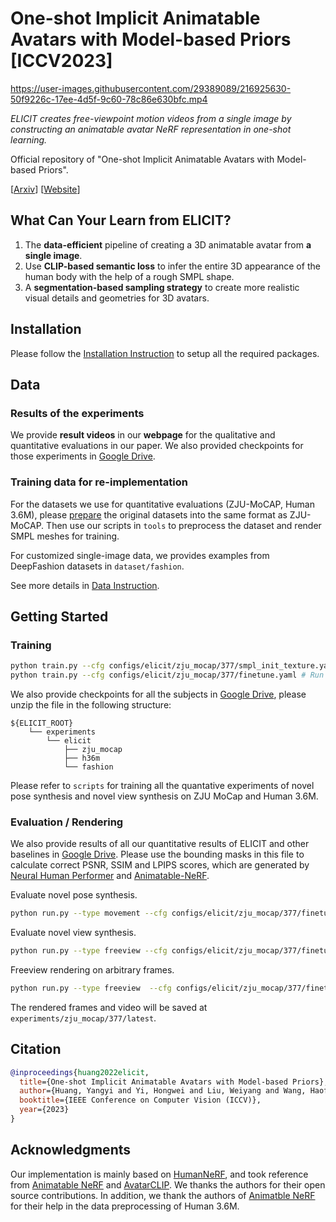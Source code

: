 # One-shot Implicit Animatable Avatars with Model-based Priors [ICCV2023]

https://user-images.githubusercontent.com/29389089/216925630-50f9226c-17ee-4d5f-9c60-78c86e630bfc.mp4

_ELICIT creates free-viewpoint motion videos from a single image by constructing an animatable avatar NeRF representation in one-shot learning._


Official repository of "One-shot Implicit Animatable Avatars with Model-based Priors".

[[Arxiv](https://arxiv.org/abs/2212.02469v2)] [[Website](https://elicit3d.github.io)]

## What Can Your Learn from ELICIT?
1. The **data-efficient** pipeline of creating a 3D animatable avatar from **a single image**.
2. Use **CLIP-based semantic loss** to infer the entire
3D appearance of the human body with the help of a rough SMPL shape.
3. A **segmentation-based sampling strategy** to create more realistic visual details and geometries for 3D avatars.


## Installation

Please follow the [Installation Instruction](docs/install.md) to setup all the required packages.

## Data

### Results of the experiments

We provide **result videos** in our **webpage** for the qualitative and quantitative evaluations in our paper. We also provided checkpoints for those experiments in [Google Drive](https://drive.google.com/file/d/1EuSrLn8tPoYeTyIRmhvKJCa5f0pVKgsg/view?usp=sharing).

### Training data for re-implementation

For the datasets we use for quantitative evaluations (ZJU-MoCAP, Human 3.6M), please [prepare](https://github.com/zju3dv/neuralbody/blob/master/tools/custom) the original datasets into the same format as ZJU-MoCAP. Then use our scripts in `tools` to preprocess the dataset and render SMPL meshes for training.

For customized single-image data, we provides examples from DeepFashion datasets in `dataset/fashion`.

See more details in [Data Instruction](docs/data.md).

## Getting Started

### Training

```bash
python train.py --cfg configs/elicit/zju_mocap/377/smpl_init_texture.yaml # Run SMPL Meshes initialization.
python train.py --cfg configs/elicit/zju_mocap/377/finetune.yaml # Run training on the input subject.
```

We also provide checkpoints for all the subjects in [Google Drive](https://drive.google.com/file/d/13YukhgObfeyNODWvXJOPJWbIwQyFPLNo/view?usp=sharing), please unzip the file in the following structure:
```
${ELICIT_ROOT}
    └── experiments
        └── elicit
            ├── zju_mocap
            ├── h36m
            └── fashion
```

Please refer to `scripts` for training all the quantative experiments of novel pose synthesis and novel view synthesis on ZJU MoCap and Human 3.6M. 

### Evaluation / Rendering

We also provide results of all our quantitative results of ELICIT and other baselines in [Google Drive](https://drive.google.com/file/d/13YukhgObfeyNODWvXJOPJWbIwQyFPLNo/view?usp=sharing). Please use the bounding masks in this file to calculate correct PSNR, SSIM and LPIPS scores, which are generated by [Neural Human Performer](https://github.com/YoungJoongUNC/Neural_Human_Performer) and [Animatable-NeRF](https://github.com/zju3dv/animatable_nerf).

Evaluate novel pose synthesis.
```bash
python run.py --type movement --cfg configs/elicit/zju_mocap/377/finetune.yaml 
```

Evaluate novel view synthesis.
```bash
python run.py --type freeview --cfg configs/elicit/zju_mocap/377/finetune.yaml freeview.use_gt_camera True
```

Freeview rendering on arbitrary frames.
```bash
python run.py --type freeview  --cfg configs/elicit/zju_mocap/377/finetune.yaml freeview.frame_idx $FRAME_INDEX_TO_RENDER
```

The rendered frames and video will be saved at `experiments/zju_mocap/377/latest`.

## Citation

```bibtex
@inproceedings{huang2022elicit,
  title={One-shot Implicit Animatable Avatars with Model-based Priors},
  author={Huang, Yangyi and Yi, Hongwei and Liu, Weiyang and Wang, Haofan and Wu, Boxi and Wang, Wenxiao and Lin, Binbin and Zhang, Debing and Cai, Deng},
  booktitle={IEEE Conference on Computer Vision (ICCV)}, 
  year={2023}
}
```

## Acknowledgments

Our implementation is mainly based on [HumanNeRF](https://github.com/chungyiweng/humannerf), and took reference from [Animatable NeRF](https://github.com/zju3dv/animatable_nerf) and [AvatarCLIP](https://github.com/hongfz16/AvatarCLIP). We thanks the authors for their open source contributions. In addition, we thank the authors of [Animatble NeRF](https://github.com/zju3dv/animatable_nerf) for their help in the data preprocessing of Human 3.6M.
